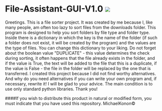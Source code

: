 # File-Assistant-GUI-V1.0 ![](https://raw.githubusercontent.com/MichaelKonon/File-Sorter-cmd-version-/main/main_ico.ico)

Greetings. This is a file sorter project. It was created by me because I, 
like many people, am often too lazy to sort files from the downloads folder. 
This program is designed to help you sort folders by file type and folder type. Inside there is a dictionary 
in which the key is the name of the folder (if such a folder does not exist, it will be created by the program) and the values are the type of files. 
You can change this dictionary to your liking. Do not forget about the boolean value "DUPLICATE" - this value determines the check during sorting, 
it often happens that the file already exists in the folder, and if the value is True, the text will be added to the file that this is a duplicate, 
if the value is False - the file in the folder will be replaced by the one that is transferred. I created this project because 
I did not find worthy alternatives. And why do you need alternatives if you can write your own program and, if necessary, rewrite it! 
I will be glad to your advice. The main condition is to use only standard python libraries. Thank you!

####If you wish to distribute this product in natural or modified form, you must indicate that you have used this repository. MichaelKonon©
